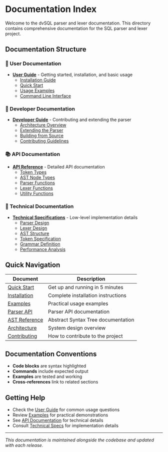 # Documentation Index

Welcome to the dvSQL parser and lexer documentation. This directory contains comprehensive documentation for the SQL parser and lexer project.

## Documentation Structure

### 📖 User Documentation
- **[User Guide](user-guide/)** - Getting started, installation, and basic usage
  - [Installation Guide](user-guide/installation.md)
  - [Quick Start](user-guide/quick-start.md)
  - [Usage Examples](user-guide/examples.md)
  - [Command Line Interface](user-guide/cli.md)

### 🔧 Developer Documentation
- **[Developer Guide](developer-guide/)** - Contributing and extending the parser
  - [Architecture Overview](developer-guide/architecture.md)
  - [Extending the Parser](developer-guide/extending.md)
  - [Building from Source](developer-guide/building.md)
  - [Contributing Guidelines](developer-guide/contributing.md)

### 📚 API Documentation
- **[API Reference](api/)** - Detailed API documentation
  - [Token Types](api/tokens.md)
  - [AST Node Types](api/ast.md)
  - [Parser Functions](api/parser.md)
  - [Lexer Functions](api/lexer.md)
  - [Utility Functions](api/utilities.md)

### 🔬 Technical Documentation
- **[Technical Specifications](technical/)** - Low-level implementation details
  - [Parser Design](technical/parser-design.md)
  - [Lexer Design](technical/lexer-design.md)
  - [AST Structure](technical/ast-structure.md)
  - [Token Specification](technical/token-spec.md)
  - [Grammar Definition](technical/grammar.md)
  - [Performance Analysis](technical/performance.md)

## Quick Navigation

| Document | Description |
|----------|-------------|
| [Quick Start](user-guide/quick-start.md) | Get up and running in 5 minutes |
| [Installation](user-guide/installation.md) | Complete installation instructions |
| [Examples](user-guide/examples.md) | Practical usage examples |
| [Parser API](api/parser.md) | Parser API documentation |
| [AST Reference](api/ast.md) | Abstract Syntax Tree documentation |
| [Architecture](developer-guide/architecture.md) | System design overview |
| [Contributing](developer-guide/contributing.md) | How to contribute to the project |

## Documentation Conventions

- **Code blocks** are syntax highlighted
- **Commands** include expected output
- **Examples** are tested and working
- **Cross-references** link to related sections

## Getting Help

- Check the [User Guide](user-guide/) for common usage questions
- Review [Examples](user-guide/examples.md) for practical demonstrations
- See [API Documentation](api/) for technical details
- Consult [Technical Specs](technical/) for implementation details

---

*This documentation is maintained alongside the codebase and updated with each release.*